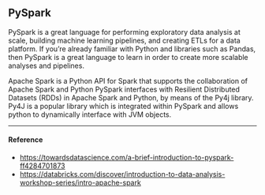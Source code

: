 ## PySpark

PySpark is a great language for performing exploratory data analysis at scale, building machine learning pipelines, and creating ETLs for a data platform. If you’re already familiar with Python and libraries such as Pandas, then PySpark is a great language to learn in order to create more scalable analyses and pipelines. 


Apache Spark is a Python API for Spark that supports the collaboration of Apache Spark and Python
PySpark interfaces with Resilient Distributed Datasets (RDDs) in Apache Spark and Python, by means of the Py4j library.
Py4J is a popular library which is integrated within PySpark and allows python to dynamically interface with JVM objects.


-----------------------------------------------
#### Reference

* https://towardsdatascience.com/a-brief-introduction-to-pyspark-ff4284701873
* https://databricks.com/discover/introduction-to-data-analysis-workshop-series/intro-apache-spark

